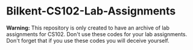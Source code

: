 # Bilkent-CS102-Lab-Assignments
**Warning:** This repository is only created to have an archive of lab assignments for CS102. Don't use these codes for your lab assignments. Don't forget that if you use these codes you will deceive yourself.
